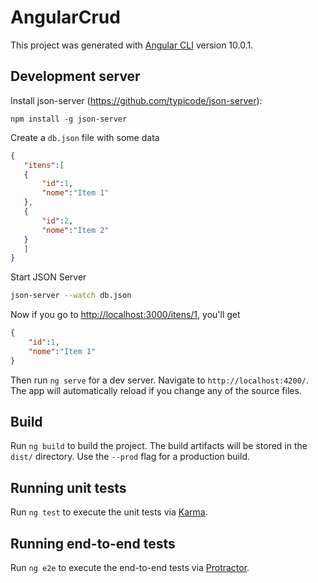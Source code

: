 # AngularCrud

This project was generated with [Angular CLI](https://github.com/angular/angular-cli) version 10.0.1.

## Development server

Install json-server (https://github.com/typicode/json-server):

```
npm install -g json-server
```

Create a `db.json` file with some data

 ```json
 {  
 	"itens":[  
 	{  
 		"id":1,
 		"nome":"Item 1"
 	},
 	{  
 		"id":2,
 		"nome":"Item 2"
 	}
 	]
 }
 ```
Start JSON Server

```bash
json-server --watch db.json
```

Now if you go to [http://localhost:3000/itens/1](http://localhost:3000/itens/1), you'll get

```json
{  
    "id":1,
    "nome":"Item 1"
}
```

Then run `ng serve` for a dev server. Navigate to `http://localhost:4200/`. The app will automatically reload if you change any of the source files.

## Build

Run `ng build` to build the project. The build artifacts will be stored in the `dist/` directory. Use the `--prod` flag for a production build.

## Running unit tests

Run `ng test` to execute the unit tests via [Karma](https://karma-runner.github.io).

## Running end-to-end tests

Run `ng e2e` to execute the end-to-end tests via [Protractor](http://www.protractortest.org/).
